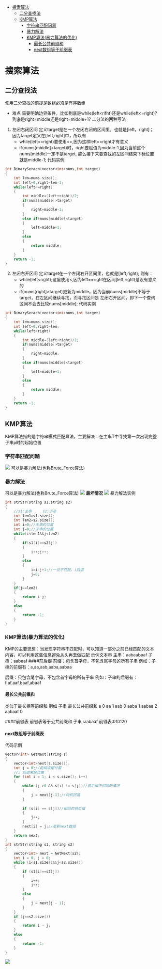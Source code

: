 - [搜索算法](#搜索算法)
  - [二分查找法](#二分查找法)
  - [KMP算法](#kmp算法)
    - [字符串匹配问题](#字符串匹配问题)
    - [暴力解法](#暴力解法)
    - [KMP算法(暴力算法的优化)](#kmp算法暴力算法的优化)
      - [最长公共前缀和](#最长公共前缀和)
      - [next数组等于前缀表](#next数组等于前缀表)

# 搜索算法
## 二分查找法
使用二分查找的前提是数组必须是有序数组
* 难点
  需要明确边界条件，比如到底是while(left<rifht)还是while(left<=right)?
  到底是right=middle还是right=middle+1?
二分法的两种写法
1. 左闭右闭区间
   定义target是在一个左闭右闭的区间里，也就是[left，right]；
   因为target定义在[left,right]中，所以有
   * while(left<=right)要使用<=,因为这样left==right才有意义
   * if(nums[middle]>target)时，right要赋值为middle-1,因为当前这个nums[middle]一定不是target,
    那么接下来要查找的左区间结束下标位置就是middle-1;
代码实例
~~~c++
int BinarySerach(vector<int>nums,int target)
{
    int len=nums.size();
    int left=0,right=len-1;
    while(left<=right)
    {
        int middle=(left+right)/2;
        if(nums[middle]>target)
        {
            right=middle-1;
        }
        else if(nums[middle]<target)
        {
            left=middle+1;
        }
        else
        {
            return middle;
        }
    }
    return -1;
}
~~~
2. 左闭右开区间
   定义target在一个左闭右开区间里，也就是[left,right);
   则有：
   * while(left<right);这里使用<,因为left==right在区间[left,right)是没有意义的
   * if(nums[right]>target)更新为middle，因为当前nums[middle]不等于target，在左区间继续寻找，而寻找区间是
    左闭右开区间，即下一个查询区间不会去比较nums[middle];
代码实例
~~~C++
int BinarySerach(vector<int>nums,int target)
{
    int len=nums.size();
    int left=0,right=len;
    while(left<right)
    {
        int middle=(left+right)/2;
        if(nums[middle]>target)
        {
            right=middle;
        }
        else if(nums[middle]<target)
        {
            left=middle+1;
        }
        else
        {
            return middle;
        }
    }
    return -1;
}
~~~

## KMP算法
KMP算法指的是字符串模式匹配算法，主要解决：在主串T中寻找第一次出现完整子串p时的起始位置
### 字符串匹配问题
![](https://pic4.zhimg.com/80/v2-91db48a5c51253c06c50e5221de6ce67_720w.jpg)
可以是暴力解法(也称Brute_Force算法)
### 暴力解法
可以是暴力解法(也称Brute_Force算法)
![](https://pic2.zhimg.com/v2-c217cea2a7b751e0eea6a2894fdea011_b.webp)
**最坏情况**
![](https://pic4.zhimg.com/v2-7d87a2a6c95818d648b51b30c7891ba3_b.webp)
暴力解法实例
~~~c++
int strStr(string s1,string s2)
{
    //s1:主串     s2:子串
    int len1=s1.size();
    int len2=s2.size();
    int i=0;//主串的位置
    int j=0;//子串的位置
    while(i<len1&&j<len2)
    {
        if(s1[i]==s2[j])
        {
            i++;j++;
        }
        else
        {
            i=i-j+1;//一旦不匹配，i后退
            j=0;
        }
    }
    if(j==len2)
    {
        return i-j;
    }
    else
    {
        return -1;
    }
}
~~~

### KMP算法(暴力算法的优化)
KMP的主要思想：当发现字符串不匹配时，可以知道一部分之前已经匹配的文本内容，可以利用这些信息避免从头再去做匹配
示例文本串
主串：aabaabaaf
子串：aabaaf
####前后缀
前缀：包含首字母，不包含尾字母的所有子串
例如：子串的前缀有：a,aa,aab,aaba,aabaa

后缀：只包含尾字母，不包含首字母的所有子串
例如：子串的后缀有：f,af,aaf,baaf,abaaf

#### 最长公共前缀和
类似于最长相等前缀和
例如
子串                最长公共前缀和
a                       0
aa                      1
aab                     0
aaba                    1
aabaa                   2
aabaaf                  0


####前缀表
前缀表等于公共前缀和
子串  :aabaaf
前缀表:010120

#### next数组等于前缀表

代码示例
~~~c++
vector<int> GetNext(string s)
{
    vector<int>next(s.size());
	int j = 0;//前缀末尾位置
	//i 后缀末尾位置
	for (int i = 1; i < s.size(); i++)
	{
		while (j >0 && s[i] != s[j])//前后缀不相同的情况
		{
			j = next[j-1];//向前回退
		}
        
		if (s[i] == s[j])//相同的前后缀
		{
			j++;
		}
		next[i] = j;//更新next数组
	}
	return next;
}
int strStr(string s1, string s2)
{
	vector<int> next = GetNext(s2);
	int i = 0, j = 0;
	while (i<s1.size()&&j<s2.size())
	{
		if (s1[i]==s2[j])
		{
			i++; 
			j++;
		}
		else
		{
			j = next[j - 1];
		}
	}
	if (j==s2.size())
	{
		return i - j;
	}
	else
	{
		return -1;
	}
}

~~~

![](https://pic4.zhimg.com/80/v2-bb6b018f51f3237465a929fc676e236b_720w.jpg)

